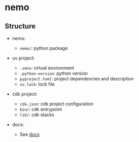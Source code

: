 # nemo

## Structure

- nemo:
  - `nemo/`: python package

- uv project:
  - `.venv`: virtual environment
  - `.python-version`: python version
  - `pyproject.toml`: project dependencies and description
  - `uv.lock`: lock file

- cdk project:
  - `cdk.json`: cdk project configuration
  - `bin/`: cdk entrypoint
  - `lib/`: cdk stacks

- docs:
  - See [docs](docs/README.md)

